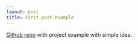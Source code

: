 ```yaml
---
layout: post
title: First post example
---
```


[Github repo](https://github.com/nonvisual/budget_optimization) with project example with simple idea.
